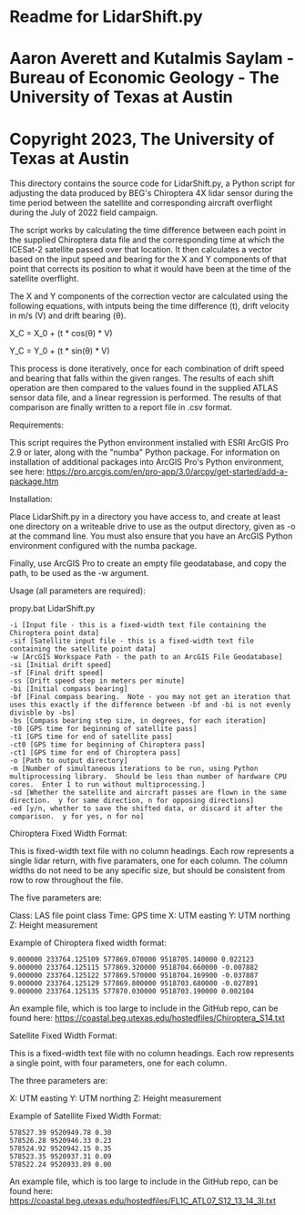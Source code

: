 # Readme for LidarShift.py
# Aaron Averett and Kutalmis Saylam - Bureau of Economic Geology - The University of Texas at Austin
# Copyright 2023, The University of Texas at Austin

This directory contains the source code for LidarShift.py, a Python script for adjusting the data produced by BEG's Chiroptera 4X lidar sensor during the time period between the satellite and corresponding aircraft overflight during the July of 2022 field campaign.

The script works by calculating the time difference between each point in the supplied Chiroptera data file and the corresponding time at which the ICESat-2 satellite passed over that location.  It then calculates a vector based on the input speed and bearing for the X and Y components of that point that corrects its position to what it would have been at the time of the satellite overflight.

The X and Y components of the correction vector are calculated using the following equations, with intputs being the time difference (t), drift velocity in m/s (V) and drift bearing (θ).

X_C = X_0 + (t * cos⁡(θ) * V)

Y_C = Y_0 + (t * sin⁡(θ) * V)

This process is done iteratively, once for each combination of drift speed and bearing that falls within the given ranges.  The results of each shift operation are then compared to the values found in the supplied ATLAS sensor data file, and a linear regression is performed.  The results of that comparison are finally written to a report file in .csv format.

Requirements:

This script requires the Python environment installed with ESRI ArcGIS Pro 2.9 or later, along with the "numba" Python package.  For information on installation of additional packages into ArcGIS Pro's Python environment, see here:
https://pro.arcgis.com/en/pro-app/3.0/arcpy/get-started/add-a-package.htm

Installation:

Place LidarShift.py in a directory you have access to, and create at least one directory on a writeable drive to use as the output directory, given as -o at the command line.  You must also ensure that you have an ArcGIS Python environment configured with the numba package.

Finally, use ArcGIS Pro to create an empty file geodatabase, and copy the path, to be used as the -w argument.

Usage (all parameters are required):

propy.bat LidarShift.py 

	-i [Input file - this is a fixed-width text file containing the Chiroptera point data]
	-sif [Satellite input file - this is a fixed-width text file containing the satellite point data]
	-w [ArcGIS Workspace Path - the path to an ArcGIS File Geodatabase] 
	-si [Initial drift speed]
	-sf [Final drift speed]
	-ss [Drift speed step in meters per minute]
	-bi [Initial compass bearing]
	-bf [Final compass bearing.  Note - you may not get an iteration that uses this exactly if the difference between -bf and -bi is not evenly divisble by -bs]
	-bs [Compass bearing step size, in degrees, for each iteration]
	-t0 [GPS time for beginning of satellite pass]
	-t1 [GPS time for end of satellite pass]
	-ct0 [GPS time for beginning of Chiroptera pass]
	-ct1 [GPS time for end of Chiroptera pass]
	-o [Path to output directory]
	-m [Number of simultaneous iterations to be run, using Python multiprocessing library.  Should be less than number of hardware CPU cores.  Enter 1 to run without multiprocessing.] 
	-sd [Whether the satellite and aircraft passes are flown in the same direction.  y for same direction, n for opposing directions]
	-ed [y/n, whether to save the shifted data, or discard it after the comparison.  y for yes, n for no]

Chiroptera Fixed Width Format:

This is fixed-width text file with no column headings.  Each row represents a single lidar return, with five paramaters, one for each column.  The column widths do not need to be any specific size, but should be consistent from row to row throughout the file.

The five parameters are:

Class: LAS file point class
Time: GPS time
X: UTM easting
Y: UTM northing
Z: Height measurement

Example of Chiroptera fixed width format:

	9.000000 233764.125109 577869.070000 9518705.140000 0.022123
	9.000000 233764.125115 577869.320000 9518704.660000 -0.007882
	9.000000 233764.125122 577869.570000 9518704.169900 -0.037887
	9.000000 233764.125129 577869.800000 9518703.680000 -0.027891
	9.000000 233764.125135 577870.030000 9518703.190000 0.002104

An example file, which is too large to include in the GitHub repo, can be found here:
https://coastal.beg.utexas.edu/hostedfiles/Chiroptera_S14.txt

Satellite Fixed Width Format:

This is a fixed-width text file with no column headings.  Each row represents a single point, with four parameters, one for each column.  

The three parameters are:

X: UTM easting
Y: UTM northing
Z: Height measurement

Example of Satellite Fixed Width Format:

	578527.39 9520949.78 0.30
	578526.28 9520946.33 0.23
	578524.92 9520942.15 0.35
	578523.35 9520937.31 0.09
	578522.24 9520933.89 0.00

An example file, which is too large to include in the GitHub repo, can be found here:
https://coastal.beg.utexas.edu/hostedfiles/FL1C_ATL07_S12_13_14_3l.txt
